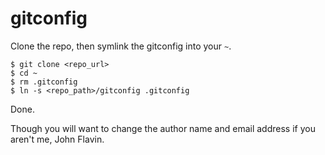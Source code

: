 # gitconfig
Clone the repo, then symlink the gitconfig into your `~`.

    $ git clone <repo_url>
    $ cd ~
    $ rm .gitconfig
    $ ln -s <repo_path>/gitconfig .gitconfig

Done.

Though you will want to change the author name and email address if you aren't me, John Flavin.